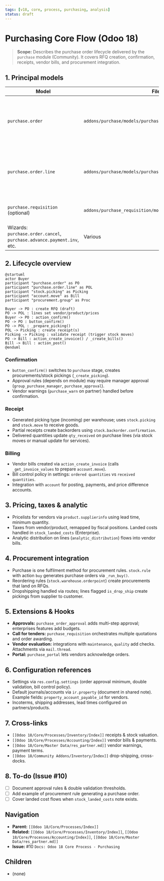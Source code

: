 ```yaml
---
tags: [v18, core, process, purchasing, analysis]
status: draft
---
```


# Purchasing Core Flow (Odoo 18)

> **Scope:** Describes the purchase order lifecycle delivered by the `purchase` module (Community). It covers RFQ creation, confirmation, receipts, vendor bills, and procurement integration.

## 1. Principal models

| Model | File | Responsibilities |
|-------|------|------------------|
| `purchase.order` | `addons/purchase/models/purchase.py` | RFQ and Purchase Orders; manages states (`draft`, `sent`, `to approve`, `purchase`, `done`, `cancel`). Connects to procurement, stock, accounting. |
| `purchase.order.line` | `addons/purchase/models/purchase.py` | Order lines with product, quantity, schedule, analytic distribution. Launches procurements/stock moves when confirmed. |
| `purchase.requisition` (optional) | `addons/purchase_requisition/models/purchase_requisition.py` | Call for tender (Enterprise). For CE, highlight optional module. |
| Wizards: `purchase.order.cancel`, `purchase.advance.payment.inv`, etc. | Various | Cancel approvals, down payments (with `account`), etc. |

## 2. Lifecycle overview

```plantuml
@startuml
actor Buyer
participant "purchase.order" as PO
participant "purchase.order.line" as POL
participant "stock.picking" as Picking
participant "account.move" as Bill
participant "procurement.group" as Proc

Buyer -> PO : create RFQ (draft)
PO -> POL : lines set vendor/product/prices
Buyer -> PO : action_confirm()
PO -> PO : button_confirm()
PO -> POL : _prepare_picking()
POL -> Picking : create receipt(s)
Picking -> Picking : validate receipt (trigger stock moves)
PO -> Bill : action_create_invoice() / _create_bills()
Bill -> Bill : action_post()
@enduml
```

### Confirmation
- `button_confirm()` switches to `purchase` stage, creates procurements/stock pickings (`_create_picking`).
- Approval rules (depends on module) may require manager approval (`group_purchase_manager`, `purchase_approval`).
- Vendor warnings (`purchase_warn` on partner) handled before confirmation.

### Receipt
- Generated picking type (incoming) per warehouse; uses `stock.picking` and `stock.move` to receive goods.
- Partial receipts create backorders using `stock.backorder.confirmation`.
- Delivered quantities update `qty_received` on purchase lines (via stock moves or manual update for services).

### Billing
- Vendor bills created via `action_create_invoice` (calls `_get_invoice_values` to prepare `account.move`).
- Bill control policy in settings: `ordered quantities` vs `received quantities`.
- Integration with `account` for posting, payments, and price difference accounts.

## 3. Pricing, taxes & analytic
- Pricelists for vendors via `product.supplierinfo` using lead time, minimum quantity.
- Taxes from vendor/product, remapped by fiscal positions. Landed costs handled in `stock_landed_costs` (Enterprise).
- Analytic distribution on lines (`analytic_distribution`) flows into vendor bills.

## 4. Procurement integration
- Purchase is one fulfilment method for procurement rules. `stock.rule` with action `buy` generates purchase orders via `_run_buy()`.
- Reordering rules (`stock.warehouse.orderpoint`) create procurements that land on RFQs.
- Dropshipping handled via routes; lines flagged `is_drop_ship` create pickings from supplier to customer.

## 5. Extensions & Hooks
- **Approvals:** `purchase_order_approval` adds multi-step approval; enterprises features add budgets.
- **Call for tenders:** `purchase_requisition` orchestrates multiple quotations and order awarding.
- **Vendor evaluation:** integrations with `maintenance`, `quality` add checks. Attachments via `mail.thread`.
- **Portal:** `purchase_portal` lets vendors acknowledge orders.

## 6. Configuration references
- Settings via `res.config.settings` (order approval minimum, double validation, bill control policy).
- Default journals/accounts via `ir.property` (document in shared note). Example fields: `property_account_payable_id` for vendors.
- Incoterms, shipping addresses, lead times configured on partners/products.

## 7. Cross-links
- `[[Odoo 18/Core/Processes/Inventory/Index]]`  receipts & stock valuation.
- `[[Odoo 18/Core/Processes/Accounting/Index]]`  vendor bills & payments.
- `[[Odoo 18/Core/Master Data/res_partner.md]]`  vendor warnings, payment terms.
- `[[Odoo 18/Community Addons/Inventory/Index]]`  drop-shipping, cross-docks.

## 8. To-do (Issue #10)
- [ ] Document approval rules & double validation thresholds.
- [ ] Add example of procurement rule generating a purchase order.
- [ ] Cover landed cost flows when `stock_landed_costs` note exists.

## Navigation
- **Parent:** `[[Odoo 18/Core/Processes/Index]]`
- **Related:** `[[Odoo 18/Core/Processes/Inventory/Index]]`, `[[Odoo 18/Core/Processes/Accounting/Index]]`, `[[Odoo 18/Core/Master Data/res_partner.md]]`
- **Issue:** #10 `Docs: Odoo 18 Core Process - Purchasing`


## Children
- (none)